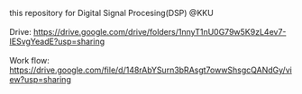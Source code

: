 this repository for Digital Signal Procesing(DSP) @KKU
<br><br>
Drive: https://drive.google.com/drive/folders/1nnyT1nU0G79w5K9zL4ev7-IESvgYeadE?usp=sharing
<br><br>
Work flow: https://drive.google.com/file/d/148rAbYSurn3bRAsgt7owwShsgcQANdGy/view?usp=sharing